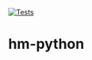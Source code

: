 [![Tests](https://github.com/carlpayne/hm-python/workflows/Tests/badge.svg)](https://github.com/carlpayne/hm-python/actions?workflow=Tests)
# hm-python
